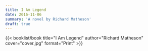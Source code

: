 ```yaml
---
title: I Am Legend
date: 2016-11-06
summary: 'A novel by Richard Matheson'
draft: true
---
```


{{< booklist/book
title="I Am Legend"
author="Richard Matheson"
cover="cover.jpg"
format="Print" >}}
